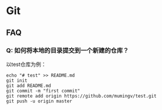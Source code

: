 # Git

## FAQ

### Q: 如何将本地的目录提交到一个新建的仓库？

以test仓库为例：

```
echo "# test" >> README.md
git init
git add README.md
git commit -m "first commit"
git remote add origin https://github.com/mumingv/test.git
git push -u origin master
```


